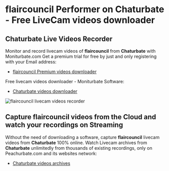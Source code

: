 # flaircouncil Performer on Chaturbate - Free LiveCam videos downloader

## Chaturbate Live Videos Recorder

Monitor and record livecam videos of **flaircouncil** from **Chaturbate** with Moniturbate.com
Get a premium trial for free by just and only registering with your Email address:
* [flaircouncil Premium videos downloader](https://moniturbate.com/request-demo-licence-key.html)

Free livecam videos downloader - Moniturbate Software:
* [Chaturbate videos downloader](https://moniturbate.com/moniturbate-download-software.html)

![flaircouncil livecam videos recorder](https://peachurnet.com/templates/moniturbate-software.png)


## Capture flaircouncil videos from the Cloud and watch your recordings on Streaming

Without the need of downloading a software, capture **flaircouncil** livecam videos from **Chaturbate** 100% online.
Watch Livecam archives from **Chaturbate** unlimitedly from thousands of existing recordings, only on Peachurbate.com and its websites network:
* [Chaturbate videos archives](https://peachurnet.com/)
